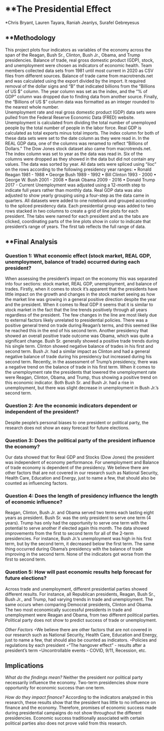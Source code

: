 # **The Presidential Effect


*Chris Bryant, Lauren Tayara, Raniah Jeanlys, Surafel Gebreyesus


## **Methodology

This project plots four indicators as variables of the economy across the span of the Reagan, Bush Sr., Clinton, Bush Jr., Obama, and Trump presidencies. Balance of trade, real gross domestic product (GDP), stock, and unemployment were chosen as indicators of economic health. Team members collected data sets from 1981 until most current in 2020 as CSV files from different sources. 
Balance of trade came from macrotrends.net and was calculated using the export divided by the import. It required removal of the dollar signs and “B” that indicated billions from the “Billions of US $” column. The year column was set as the index, and the “% of GDP” column was dropped due to finding data from another source. Finally, the “Billions of US $” column data was formatted as an integer rounded to the nearest whole number.  
Unemployment rate and real gross domestic product (GDP) data sets were pulled from the Federal Reserve Economic Data (FRED) website. Unemployment is calculated from dividing the total number of unemployed people by the total number of people in the labor force. Real GDP is calculated as total exports minus total imports. The index column for both of these data sets were set to the date column as they were read in. In the REAL GDP data, one of the columns was renamed to reflect “Billions of Dollars.” 
The Dow Jones stock dataset also came from macrotrends.net. The index column was set to year as the data was read in. Six of the columns were dropped as they showed in the data but did not contain any values. The data was sorted by year. 
All data sets were spliced using “iloc” on the rows according to the following presidency year ranges:
•	Ronald Reagan 1981 - 1988
•	George Bush 1989 - 1992
•	Bill Clinton 1993 - 2000
•	George W. Bush 2001 - 2008
•	Barak Obama 2009 - 2016
•	Donald Trump 2017 - Current
Unemployment was adjusted using a 12-month step to indicate full years rather than monthly data. Real GDP data was also adjusted to show yearly grouping using a four-step as the data came in quarters. All datasets were added to one notebook and grouped according to the spliced presidency data. Each presidential group was added to two rows stacked in two columns to create a grid of line plots for each president. The tabs were named for each president and as the tabs are clicked, coordinating parts of the line plots show in color to indicate that president’s range of years. The first tab reflects the full range of data. 


## **Final Analysis

### Question 1: What economic effect (stock market, REAL GDP, unemployment, balance of trade) occurred during each president?
When assessing the president’s impact on the economy this was separated into four sections: stock market, REAL GDP, unemployment, and balance of trades. Firstly, when it comes to stock it’s apparent that the presidents have little impact on the growth and changes in the stock market seeing as how the market line was growing in a general positive direction despite the year and the president. When it comes to Real GDP it seems that it is similar to stock market in the fact that the line trends positively through all years regardless of the president. The few changes in the line are most likely due to external factors likely unrelated to presidential policies. There was a positive general trend on trade during Reagan’s terms, and this seemed like he reached this in the end of his second term. Another presidency that showed an overall positive trade outcome was Obama, which was quite a significant change. Bush Sr. generally showed a positive trade trends during his single term. Clinton showed negative balance of trades in his first and second term. Bush Jr. had a similar impact as Clinton and had a general negative balance of trade during his presidency but increased during his second term. Recently, in the assessment of Trump’s presidency, there was a negative trend on the balance of trade in his first term. When it comes to the unemployment rate the presidents that lowered the unemployment rate were Reagan, Clinton, Obama, and Trump, thus showing a positive trend on this economic indicator. Both Bush Sr. and Bush Jr. had a rise in unemployment, but there was slight decrease in unemployment in Bush Jr.’s second term.


### Question 2: Are the economic indicators dependent or independent of the president?
Despite people’s personal biases to one president or political party, the research does not show an easy forecast for future elections.

### Question 3: Does the political party of the president influence the economy?
Our data showed that for Real GDP and Stocks (Dow Jones) the president was independent of economy performance. For unemployment and Balance of trade economy is dependent of the presidency. We believe there are other factors that are not covered in our research such as National Security, Health Care, Education and Energy, just to name a few, that should also be counted as influencing factors.


### Question 4: Does the length of presidency influence the length of economic influence?
Reagan, Clinton, Bush Jr. and Obama served two terms each lasting eight years as president. Bush Sr. was the only president to serve one term (4 years). Trump has only had the opportunity to serve one term with the potential to serve another if elected again this month. The data showed improvements from the first to second term for all of the 2-term presidencies. For instance, Bush Jr.’s unemployment was high in his first term, but by the second term, it decreased below the first term. The same thing occurred during Obama’s presidency with the balance of trade improving in the second term. None of the indicators got worse from the first to second term.

### Question 5: How will past economic results help forecast for future elections?
Across trade and unemployment, different presidential parties showed different results. For instance, all Republican presidents, Reagan, Bush Sr., Bush Jr., and Trump, had varying trends in trade and unemployment. The same occurs when comparing Democrat presidents, Clinton and Obama. The two most economically successful presidents in trade and unemployment were Reagan and Obama, from two different political parties. Political party does not show to predict success of trade or unemployment.


*Other Factors*
◦We believe there are other factors that are not covered in our research such as National Security, Health Care, Education and Energy, just to name a few, that should also be counted as indicators.
◦Policies and regulations by each president
◦“The hangover effect” - results after a president’s term
◦Uncontrollable events - COVID, 9/11, Recession, etc.


## **Implications**
*What do the findings mean?*
Neither the president nor political party necessarily influence the economy. Two-term presidencies show more opportunity for economic success than one term.

*How do they impact finance?*
According to the indicators analyzed in this research, these results show that the president has little to no influence on finance and the economy. Therefore, promises of economic success made during presidential campaigns do not show throughout the different presidencies. Economic success traditionally associated with certain political parties also does not prove valid from this research. 
